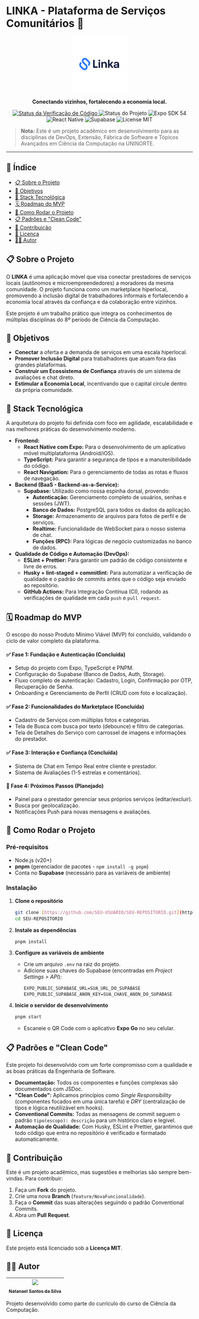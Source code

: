 # LINKA - Plataforma de Serviços Comunitários 📱

<p align="center">
  <img src="./src/assets/logo.png" alt="Logo LINKA" width="150">
</p>

<p align="center">
  <strong>Conectando vizinhos, fortalecendo a economia local.</strong>
</p>

<p align="center">
  <a href="https://github.com/Natanael-SSilva/community-platform/actions/workflows/main.yml">
    <img src="https://github.com/Natanael-SSilva/community-platform/actions/workflows/main.yml/badge.svg" alt="Status da Verificação de Código">
  </a>
  <img src="https://img.shields.io/badge/Status-Em%20Desenvolvimento-orange" alt="Status do Projeto">
  <img src="https://img.shields.io/badge/Expo-SDK%2054-000020?logo=expo" alt="Expo SDK 54">
  <img src="https://img.shields.io/badge/React%20Native-0.81-61DAFB?logo=react" alt="React Native">
  <img src="https://img.shields.io/badge/Supabase-Backend-3ECF8E?logo=supabase" alt="Supabase">
  <img src="https://img.shields.io/badge/License-MIT-green.svg" alt="License MIT">
</p>

> **Nota:** Este é um projeto acadêmico em desenvolvimento para as disciplinas de DevOps, Extensão, Fábrica de Software e Tópicos Avançados em Ciência da Computação na UNINORTE.

---

## 📑 Índice

- [📋 Sobre o Projeto](#sobre-o-projeto)
- [🎯 Objetivos](#objetivos)
- [🚀 Stack Tecnológica](#stack-tecnológica)
- [🗓️ Roadmap do MVP](#roadmap-do-mvp)
- [🔧 Como Rodar o Projeto](#como-rodar-o-projeto)
- [📋 Padrões e "Clean Code"](#padrões-e-clean-code)
- [🤝 Contribuição](#contribuição)
- [📄 Licença](#licença)
- [👨‍💻 Autor](#autor)

<a id="sobre-o-projeto"></a>

## 📋 Sobre o Projeto

O **LINKA** é uma aplicação móvel que visa conectar prestadores de serviços locais (autônomos e microempreendedores) a moradores da mesma comunidade. O projeto funciona como um marketplace hiperlocal, promovendo a inclusão digital de trabalhadores informais e fortalecendo a economia local através da confiança e da colaboração entre vizinhos.

Este projeto é um trabalho prático que integra os conhecimentos de múltiplas disciplinas do 8º período de Ciência da Computação.

<a id="objetivos"></a>

## 🎯 Objetivos

- **Conectar** a oferta e a demanda de serviços em uma escala hiperlocal.
- **Promover Inclusão Digital** para trabalhadores que atuam fora das grandes plataformas.
- **Construir um Ecossistema de Confiança** através de um sistema de avaliações e chat direto.
- **Estimular a Economia Local**, incentivando que o capital circule dentro da própria comunidade.

<a id="stack-tecnológica"></a>

## 🚀 Stack Tecnológica

A arquitetura do projeto foi definida com foco em agilidade, escalabilidade e nas melhores práticas do desenvolvimento moderno.

- **Frontend:**
  - **React Native com Expo:** Para o desenvolvimento de um aplicativo móvel multiplataforma (Android/iOS).
  - **TypeScript:** Para garantir a segurança de tipos e a manutenibilidade do código.
  - **React Navigation:** Para o gerenciamento de todas as rotas e fluxos de navegação.
- **Backend (BaaS - Backend-as-a-Service):**
  - **Supabase:** Utilizado como nossa espinha dorsal, provendo:
    - **Autenticação:** Gerenciamento completo de usuários, senhas e sessões (JWT).
    - **Banco de Dados:** PostgreSQL para todos os dados da aplicação.
    - **Storage:** Armazenamento de arquivos para fotos de perfil e de serviços.
    - **Realtime:** Funcionalidade de WebSocket para o nosso sistema de chat.
    - **Funções (RPC):** Para lógicas de negócio customizadas no banco de dados.
- **Qualidade de Código e Automação (DevOps):**
  - **ESLint + Prettier:** Para garantir um padrão de código consistente e livre de erros.
  - **Husky + lint-staged + commitlint:** Para automatizar a verificação de qualidade e o padrão de commits antes que o código seja enviado ao repositório.
  - **GitHub Actions:** Para Integração Contínua (CI), rodando as verificações de qualidade em cada `push` e `pull request`.

<a id="roadmap-do-mvp"></a>

## 🗓️ Roadmap do MVP

O escopo do nosso Produto Mínimo Viável (MVP) foi concluído, validando o ciclo de valor completo da plataforma.

#### ✅ **Fase 1: Fundação e Autenticação (Concluída)**

- Setup do projeto com Expo, TypeScript e PNPM.
- Configuração do Supabase (Banco de Dados, Auth, Storage).
- Fluxo completo de autenticação: Cadastro, Login, Confirmação por OTP, Recuperação de Senha.
- Onboarding e Gerenciamento de Perfil (CRUD com foto e localização).

#### ✅ **Fase 2: Funcionalidades do Marketplace (Concluída)**

- Cadastro de Serviços com múltiplas fotos e categorias.
- Tela de Busca com busca por texto (debounce) e filtro de categorias.
- Tela de Detalhes do Serviço com carrossel de imagens e informações do prestador.

#### ✅ **Fase 3: Interação e Confiança (Concluída)**

- Sistema de Chat em Tempo Real entre cliente e prestador.
- Sistema de Avaliações (1-5 estrelas e comentários).

#### 🔲 **Fase 4: Próximos Passos (Planejado)**

- Painel para o prestador gerenciar seus próprios serviços (editar/excluir).
- Busca por geolocalização.
- Notificações Push para novas mensagens e avaliações.

<a id="como-rodar-o-projeto"></a>

## 🔧 Como Rodar o Projeto

### Pré-requisitos

- Node.js (v20+)
- **pnpm** (gerenciador de pacotes - `npm install -g pnpm`)
- Conta no **Supabase** (necessário para as variáveis de ambiente)

### Instalação

1.  **Clone o repositório**

    ```bash
    git clone [https://github.com/SEU-USUARIO/SEU-REPOSITORIO.git](https://github.com/SEU-USUARIO/SEU-REPOSITORIO.git)
    cd SEU-REPOSITORIO
    ```

2.  **Instale as dependências**

    ```bash
    pnpm install
    ```

3.  **Configure as variáveis de ambiente**
    - Crie um arquivo `.env` na raiz do projeto.
    - Adicione suas chaves do Supabase (encontradas em _Project Settings > API_):
      ```env
      EXPO_PUBLIC_SUPABASE_URL=SUA_URL_DO_SUPABASE
      EXPO_PUBLIC_SUPABASE_ANON_KEY=SUA_CHAVE_ANON_DO_SUPABASE
      ```

4.  **Inicie o servidor de desenvolvimento**

    ```bash
    pnpm start
    ```

    - Escaneie o QR Code com o aplicativo **Expo Go** no seu celular.

<a id="padrões-e-clean-code"></a>

## 📋 Padrões e "Clean Code"

Este projeto foi desenvolvido com um forte compromisso com a qualidade e as boas práticas da Engenharia de Software.

- **Documentação:** Todos os componentes e funções complexas são documentados com JSDoc.
- **"Clean Code":** Aplicamos princípios como _Single Responsibility_ (componentes focados em uma única tarefa) e _DRY_ (centralização de tipos e lógica reutilizável em hooks).
- **Conventional Commits:** Todas as mensagens de commit seguem o padrão `tipo(escopo): descrição` para um histórico claro e legível.
- **Automação de Qualidade:** Com Husky, ESLint e Prettier, garantimos que todo código que entra no repositório é verificado e formatado automaticamente.

<a id="contribuição"></a>

## 🤝 Contribuição

Este é um projeto acadêmico, mas sugestões e melhorias são sempre bem-vindas. Para contribuir:

1.  Faça um **Fork** do projeto.
2.  Crie uma nova **Branch** (`feature/NovaFuncionalidade`).
3.  Faça o **Commit** das suas alterações seguindo o padrão Conventional Commits.
4.  Abra um **Pull Request**.

<a id="licença"></a>

## 📄 Licença

Este projeto está licenciado sob a **Licença MIT**.

<a id="autor"></a>

## 👨‍💻 Autor

| [<img src="https://avatars.githubusercontent.com/u/173159590?v=4" width=115><br><sub>Natanael Santos da Silva</sub>](https://github.com/Natanael-SSilva) |
| :------------------------------------------------------------------------------------------------------------------------------------------------------: |

Projeto desenvolvido como parte do currículo do curso de Ciência da Computação.
